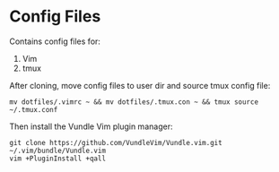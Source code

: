 # Config Files

Contains config files for:

1. Vim
2. tmux

After cloning, move config files to user dir and source tmux config file:

    mv dotfiles/.vimrc ~ && mv dotfiles/.tmux.con ~ && tmux source ~/.tmux.conf

Then install the Vundle Vim plugin manager:

    git clone https://github.com/VundleVim/Vundle.vim.git ~/.vim/bundle/Vundle.vim
    vim +PluginInstall +qall
    
